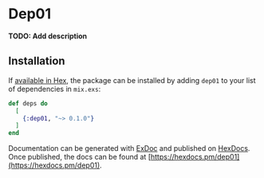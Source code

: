 # Dep01

**TODO: Add description**

## Installation

If [available in Hex](https://hex.pm/docs/publish), the package can be installed
by adding `dep01` to your list of dependencies in `mix.exs`:

```elixir
def deps do
  [
    {:dep01, "~> 0.1.0"}
  ]
end
```

Documentation can be generated with [ExDoc](https://github.com/elixir-lang/ex_doc)
and published on [HexDocs](https://hexdocs.pm). Once published, the docs can
be found at [https://hexdocs.pm/dep01](https://hexdocs.pm/dep01).

